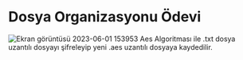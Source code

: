 # Dosya Organizasyonu Ödevi
![Ekran görüntüsü 2023-06-01 153953](https://github.com/melikeakay/DosyaOrg/assets/76684728/e0e16745-1f01-42de-a3f3-535c50b2ec88)
Aes Algoritması ile .txt dosya uzantılı dosyayı şifreleyip yeni .aes uzantılı dosyaya kaydedilir.
